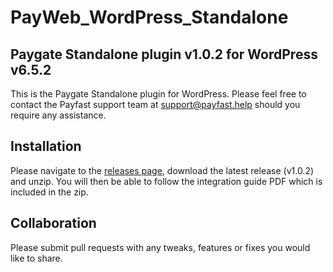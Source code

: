 # PayWeb_WordPress_Standalone

## Paygate Standalone plugin v1.0.2 for WordPress v6.5.2

This is the Paygate Standalone plugin for WordPress. Please feel free to contact the Payfast support team at
support@payfast.help should you require any assistance.

## Installation

Please navigate to the [releases page](https://github.com/Paygate/PayWeb_WordPress_Standalone/releases), download the
latest release (v1.0.2) and unzip. You will then be able to follow the integration guide PDF which is included in the
zip.

## Collaboration

Please submit pull requests with any tweaks, features or fixes you would like to share.

